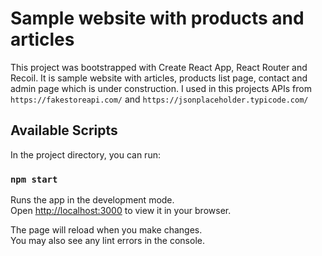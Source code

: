 # Sample website with products and articles

This project was bootstrapped with Create React App, React Router and Recoil.
It is sample website with articles, products list page, contact and admin page which is under construction.
I used in this projects APIs from `https://fakestoreapi.com/` and `https://jsonplaceholder.typicode.com/`

## Available Scripts

In the project directory, you can run:

### `npm start`

Runs the app in the development mode.\
Open [http://localhost:3000](http://localhost:3000) to view it in your browser.

The page will reload when you make changes.\
You may also see any lint errors in the console.
